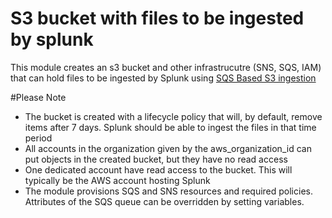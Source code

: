 # S3 bucket with files to be ingested by splunk
This module creates an s3 bucket and other infrastrucutre (SNS, SQS, IAM) that can hold files to be ingested by Splunk using [SQS Based S3 ingestion](http://docs.splunk.com/Documentation/AddOns/released/AWS/SQS-basedS3)

#Please Note

* The bucket is created with a lifecycle policy that will, by default, remove items after 7 days. Splunk should be able to ingest the files in that time period 
* All accounts in the organization given by the aws_organization_id can put objects in the created bucket, but they have no read access 
* One dedicated account have read access to the bucket. This will typically be the AWS account hosting Splunk
* The module provisions SQS and SNS resources and required policies. Attributes of the SQS queue can be overridden by setting variables. 
